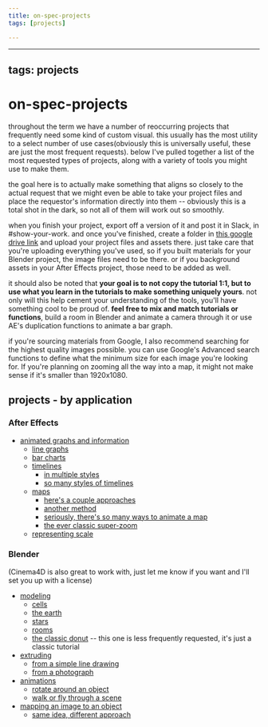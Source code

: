 ```yaml
---
title: on-spec-projects
tags: [projects]

---
```


---
tags: projects
---

# on-spec-projects

throughout the term we have a number of reoccurring projects that frequently need some kind of custom visual. this usually has the most utility to a select number of use cases(obviously this is universally useful, these are just the most frequent requests). below I've pulled together a list of the most requested types of projects, along with a variety of tools you might use to make them. 

the goal here is to actually make something that aligns so closely to the actual request that we might even be able to take your project files and place the requestor's information directly into them -- obviously this is a total shot in the dark, so not all of them will work out so smoothly. 

when you finish your project, export off a version of it and post it in Slack, in #show-your-work. and once you've finished, create a folder in [this google drive link](https://drive.google.com/drive/folders/1IeN7A9bkejwwUD1z7WKJVo_PsMtZfRp3?usp=sharing) and upload your project files and assets there. just take care that you're uploading everything you've used, so if you built materials for your Blender project, the image files need to be there. or if you background assets in your After Effects project, those need to be added as well. 

it should also be noted that **your goal is to not copy the tutorial 1:1, but to use what you learn in the tutorials to make something uniquely yours**. not only will this help cement your understanding of the tools, you'll have something cool to be proud of. **feel free to mix and match tutorials or functions**, build a room in Blender and animate a camera through it or use AE's duplication functions to animate a bar graph. 

if you're sourcing materials from Google, I also recommend searching for the highest quality images possible. you can use Google's Advanced search functions to define what the minimum size for each image you're looking for. If you're planning on zooming all the way into a map, it might not make sense if it's smaller than 1920x1080.

## projects - by application

### After Effects

* [animated graphs and information](https://helpx.adobe.com/after-effects/using/data-driven-animations.html)
    * [line graphs](https://www.youtube.com/watch?v=KB1Woq8Kf78)
    * [bar charts](https://www.youtube.com/watch?v=3LUypV1fpig)
    * [timelines](https://www.youtube.com/watch?v=i6WUKn1S8ZY)
        * [in multiple styles](https://www.youtube.com/watch?v=MIWf11QcarQ)
        * [so many styles of timelines](https://www.youtube.com/watch?v=crFgP3pkUOc)
    * [maps](https://www.youtube.com/watch?v=eRwFvQknc7k)
        * [here's a couple approaches](https://nofilmschool.com/create-maps-adobe-after-effects)
        * [another method](https://www.youtube.com/watch?v=TJqbaONV5nQ)
        * [seriously, there's so many ways to animate a map](https://www.youtube.com/watch?v=fZ17qbEFvko)
        * [the ever classic super-zoom](https://www.youtube.com/watch?v=lGuqzVbzS4I)
    * [representing scale](https://www.youtube.com/watch?v=V2IaOUjo8mE)

### Blender
(Cinema4D is also great to work with, just let me know if you want and I'll set you up with a license)

* [modeling](https://www.youtube.com/watch?v=Hf2esGA7vCc)
    * [cells](https://www.youtube.com/watch?v=3SnPPKyhCwY)
    * [the earth](https://www.youtube.com/watch?v=5SonjWzu9Tw)
    * [stars](https://www.youtube.com/watch?v=amVoEm1GgOI)
    * [rooms](https://www.youtube.com/watch?v=8XZQhLRQTDw)
    * [the classic donut](https://www.youtube.com/watch?v=LMA3S2EGM6U) -- this one is less frequently requested, it's just a classic tutorial
* [extruding](https://www.youtube.com/watch?v=oF1UbZGtjrY)
    * [from a simple line drawing](https://www.youtube.com/watch?v=VOyxTAhx594)
    * [from a photograph](https://www.youtube.com/watch?v=jnWSkQbSVjA)
* [animations](https://www.youtube.com/watch?v=CBJp82tlR3M)
    * [rotate around an object](https://www.youtube.com/watch?v=2RADeCcafCI)
    * [walk or fly through a scene](https://www.youtube.com/watch?v=TZ0VjXEUPXs)
* [mapping an image to an object](https://www.youtube.com/watch?v=_anN4ujtHEs)
    * [same idea, different approach](https://www.youtube.com/watch?v=6aPCPCsgE2o)

